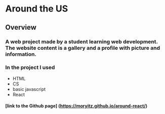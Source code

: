 # **Around the US**

## **Overview**

### A web project made by a student learning web development. The website content is a gallery and a profile with picture and information.

### In the project I used

- HTML
- CS
- basic javascript
- React

#### [link to the Github page] (https://moryitz.github.io/around-react/)
